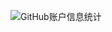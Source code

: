 ![GitHub账户信息统计](https://github-stats.ubrong.com/api?username=Hygge16&show_icons=true&theme=tokyonight)
